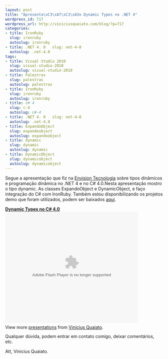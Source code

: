 ```yaml
--- 
layout: post
title: "Apresenta\xC3\xA7\xC3\xA3o Dynamic Types no .NET 4"
wordpress_id: 717
wordpress_url: http://viniciusquaiato.com/blog/?p=717
categories: 
- title: IronRuby
  slug: ironruby
  autoslug: ironruby
- title: .NET 4. 0   slug: net-4-0
  autoslug: .net-4.0
tags: 
- title: Visual Studio 2010
  slug: visual-studio-2010
  autoslug: visual-studio-2010
- title: Palestras
  slug: palestras
  autoslug: palestras
- title: IronRuby
  slug: ironruby
  autoslug: ironruby
- title: c# 4
  slug: c-4
  autoslug: c#-4
- title: .NET 4. 0   slug: net-4-0
  autoslug: .net-4.0
- title: ExpandoObject
  slug: expandoobject
  autoslug: expandoobject
- title: dynamic
  slug: dynamic
  autoslug: dynamic
- title: DynamicObject
  slug: dynamicobject
  autoslug: dynamicobject
---
```

Segue a apresentação que fiz na [Envision Tecnologia](http://envisiontecnologia.com.br) sobre tipos dinâmicos e programação dinâmica no .NET 4 e no C# 4.0.Nesta apresentação mostro o tipo dynamic. As classes ExpandoObject e DynamicObject, e faço integração do C# com IronRuby. Também estou disponibilizando os projetos demo que foram utilizados, podem ser baixados [aqui](http://viniciusquaiato.com/files/codesamples/dynamic/DynamicDemos.zip).<div style="width:425px" id="__ss_3495154">**[Dynamic Types no C# 4.0](http://www.slideshare.net/viniciusquaiato/dynamic-types-no-c-40 "Dynamic Types no C# 4.0")**<object width="425" height="355"><param name="movie" value="http://static.slidesharecdn.com/swf/ssplayer2.swf?doc=dynamictypes-100321123123-phpapp01&stripped_title=dynamic-types-no-c-40" /><param name="allowFullScreen" value="true" /><param name="allowScriptAccess" value="always" /><embed src="http://static.slidesharecdn.com/swf/ssplayer2.swf?doc=dynamictypes-100321123123-phpapp01&stripped_title=dynamic-types-no-c-40" type="application/x-shockwave-flash" allowscriptaccess="always" allowfullscreen="true" width="425" height="355"></embed></object><div style="padding:5px 0 12px">View more [presentations](http://www.slideshare.net/) from [Vinicius Quaiato](http://www.slideshare.net/viniciusquaiato).</div></div>Qualquer dúvida, podem entrar em contato comigo, deixar comentários, etc.

Att,
Vinicius Quaiato.

